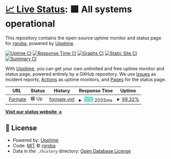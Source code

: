 # [📈 Live Status](https://rgroba.github.io/estado_webs): <!--live status--> **🟩 All systems operational**

This repository contains the open-source uptime monitor and status page for [rgroba](https://rgroba.github.io/estado_webs), powered by [Upptime](https://github.com/upptime/upptime).

[![Uptime CI](https://github.com/rgroba/estado_webs/workflows/Uptime%20CI/badge.svg)](https://github.com/rgroba/estado_webs/actions?query=workflow%3A%22Uptime+CI%22)
[![Response Time CI](https://github.com/rgroba/estado_webs/workflows/Response%20Time%20CI/badge.svg)](https://github.com/rgroba/estado_webs/actions?query=workflow%3A%22Response+Time+CI%22)
[![Graphs CI](https://github.com/rgroba/estado_webs/workflows/Graphs%20CI/badge.svg)](https://github.com/rgroba/estado_webs/actions?query=workflow%3A%22Graphs+CI%22)
[![Static Site CI](https://github.com/rgroba/estado_webs/workflows/Static%20Site%20CI/badge.svg)](https://github.com/rgroba/estado_webs/actions?query=workflow%3A%22Static+Site+CI%22)
[![Summary CI](https://github.com/rgroba/estado_webs/workflows/Summary%20CI/badge.svg)](https://github.com/rgroba/estado_webs/actions?query=workflow%3A%22Summary+CI%22)

With [Upptime](https://upptime.js.org), you can get your own unlimited and free uptime monitor and status page, powered entirely by a GitHub repository. We use [Issues](https://github.com/rgroba/estado_webs/issues) as incident reports, [Actions](https://github.com/rgroba/estado_webs/actions) as uptime monitors, and [Pages](https://rgroba.github.io/estado_webs) for the status page.

<!--start: status pages-->
<!-- This summary is generated by Upptime (https://github.com/upptime/upptime) -->
<!-- Do not edit this manually, your changes will be overwritten -->
<!-- prettier-ignore -->
| URL | Status | History | Response Time | Uptime |
| --- | ------ | ------- | ------------- | ------ |
| <img alt="" src="https://favicons.githubusercontent.com/formate.es" height="13"> [Formate](https://formate.es) | 🟩 Up | [formate.yml](https://github.com/rgroba/estado_webs/commits/HEAD/history/formate.yml) | <details><summary><img alt="Response time graph" src="./graphs/formate/response-time-week.png" height="20"> 2055ms</summary><br><a href="https://rgroba.github.io/estado_webs/history/formate"><img alt="Response time 2055" src="https://img.shields.io/endpoint?url=https%3A%2F%2Fraw.githubusercontent.com%2Frgroba%2Festado_webs%2FHEAD%2Fapi%2Fformate%2Fresponse-time.json"></a><br><a href="https://rgroba.github.io/estado_webs/history/formate"><img alt="24-hour response time 2010" src="https://img.shields.io/endpoint?url=https%3A%2F%2Fraw.githubusercontent.com%2Frgroba%2Festado_webs%2FHEAD%2Fapi%2Fformate%2Fresponse-time-day.json"></a><br><a href="https://rgroba.github.io/estado_webs/history/formate"><img alt="7-day response time 2055" src="https://img.shields.io/endpoint?url=https%3A%2F%2Fraw.githubusercontent.com%2Frgroba%2Festado_webs%2FHEAD%2Fapi%2Fformate%2Fresponse-time-week.json"></a><br><a href="https://rgroba.github.io/estado_webs/history/formate"><img alt="30-day response time 2055" src="https://img.shields.io/endpoint?url=https%3A%2F%2Fraw.githubusercontent.com%2Frgroba%2Festado_webs%2FHEAD%2Fapi%2Fformate%2Fresponse-time-month.json"></a><br><a href="https://rgroba.github.io/estado_webs/history/formate"><img alt="1-year response time 2055" src="https://img.shields.io/endpoint?url=https%3A%2F%2Fraw.githubusercontent.com%2Frgroba%2Festado_webs%2FHEAD%2Fapi%2Fformate%2Fresponse-time-year.json"></a></details> | <details><summary><a href="https://rgroba.github.io/estado_webs/history/formate">99.32%</a></summary><a href="https://rgroba.github.io/estado_webs/history/formate"><img alt="All-time uptime 99.32%" src="https://img.shields.io/endpoint?url=https%3A%2F%2Fraw.githubusercontent.com%2Frgroba%2Festado_webs%2FHEAD%2Fapi%2Fformate%2Fuptime.json"></a><br><a href="https://rgroba.github.io/estado_webs/history/formate"><img alt="24-hour uptime 95.66%" src="https://img.shields.io/endpoint?url=https%3A%2F%2Fraw.githubusercontent.com%2Frgroba%2Festado_webs%2FHEAD%2Fapi%2Fformate%2Fuptime-day.json"></a><br><a href="https://rgroba.github.io/estado_webs/history/formate"><img alt="7-day uptime 99.32%" src="https://img.shields.io/endpoint?url=https%3A%2F%2Fraw.githubusercontent.com%2Frgroba%2Festado_webs%2FHEAD%2Fapi%2Fformate%2Fuptime-week.json"></a><br><a href="https://rgroba.github.io/estado_webs/history/formate"><img alt="30-day uptime 99.32%" src="https://img.shields.io/endpoint?url=https%3A%2F%2Fraw.githubusercontent.com%2Frgroba%2Festado_webs%2FHEAD%2Fapi%2Fformate%2Fuptime-month.json"></a><br><a href="https://rgroba.github.io/estado_webs/history/formate"><img alt="1-year uptime 99.32%" src="https://img.shields.io/endpoint?url=https%3A%2F%2Fraw.githubusercontent.com%2Frgroba%2Festado_webs%2FHEAD%2Fapi%2Fformate%2Fuptime-year.json"></a></details>

<!--end: status pages-->

[**Visit our status website →**](https://rgroba.github.io/estado_webs)

## 📄 License

- Powered by: [Upptime](https://github.com/upptime/upptime)
- Code: [MIT](./LICENSE) © [rgroba](https://rgroba.github.io/estado_webs)
- Data in the `./history` directory: [Open Database License](https://opendatacommons.org/licenses/odbl/1-0/)
